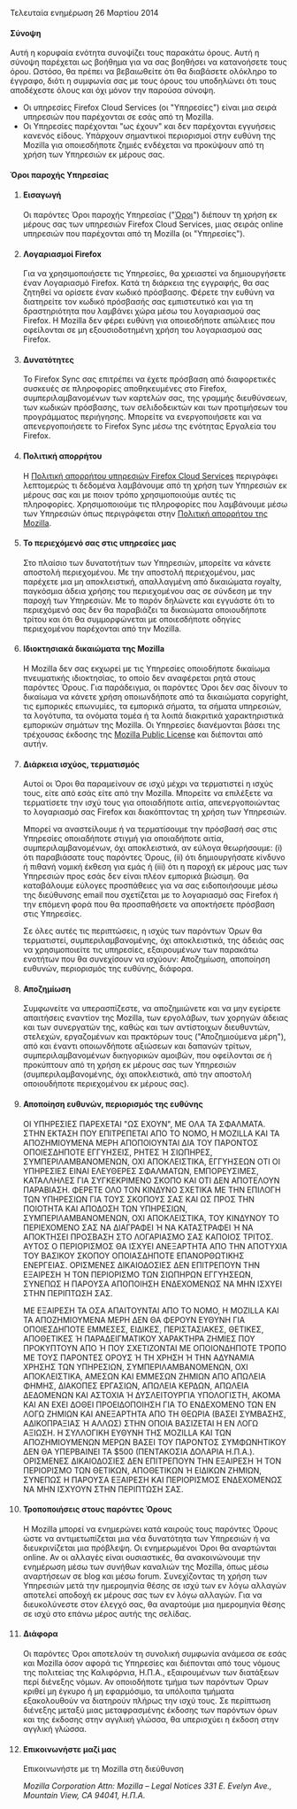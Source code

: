 Τελευταία ενημέρωση 26 Μαρτίου 2014

#### Σύνοψη

Αυτή η κορυφαία ενότητα συνοψίζει τους παρακάτω όρους. Αυτή η σύνοψη παρέχεται ως βοήθημα για να σας βοηθήσει να κατανοήσετε τους όρου. Ωστόσο, θα πρέπει να βεβαιωθείτε ότι θα διαβάσετε ολόκληρο το έγγραφο, διότι η συμφωνία σας με τους όρους του υποδηλώνει ότι τους αποδέχεστε όλους και όχι μόνον την παρούσα σύνοψη.

- Οι υπηρεσίες Firefox Cloud Services (οι "Υπηρεσίες") είναι μια σειρά υπηρεσιών που παρέχονται σε εσάς από τη Mozilla. 
- Οι Υπηρεσίες παρέχονται "ως έχουν" και δεν παρέχονται εγγυήσεις κανενός είδους. Υπάρχουν σημαντικοί περιορισμοί στην ευθύνη της Mozilla για οποιεσδήποτε ζημιές ενδέχεται να προκύψουν από τη χρήση των Υπηρεσιών εκ μέρους σας.

#### Όροι παροχής Υπηρεσίας

1. #### Εισαγωγή

    Οι παρόντες Όροι παροχής Υπηρεσίας ("<u>Όροι</u>") διέπουν τη χρήση εκ μέρους σας των υπηρεσιών Firefox Cloud Services, μιας σειράς online υπηρεσιών που παρέχονται από τη Mozilla (οι "Υπηρεσίες").

2. #### Λογαριασμοί Firefox

    Για να χρησιμοποιήσετε τις Υπηρεσίες, θα χρειαστεί να δημιουργήσετε έναν Λογαριασμό Firefox.  Κατά τη διάρκεια της εγγραφής, θα σας ζητηθεί να ορίσετε έναν κωδικό πρόσβασης. Φέρετε την ευθύνη να διατηρείτε τον κωδικό πρόσβασής σας εμπιστευτικό και για τη δραστηριότητα που λαμβάνει χώρα μέσω του λογαριασμού σας Firefox. Η Mozilla δεν φέρει ευθύνη για οποιεσδήποτε απώλειες που οφείλονται σε μη εξουσιοδοτημένη χρήση του λογαριασμού σας Firefox.

3. #### Δυνατότητες

    Το Firefox Sync σας επιτρέπει να έχετε πρόσβαση από διαφορετικές συσκευές σε πληροφορίες αποθηκευμένες στο Firefox, συμπεριλαμβανομένων των καρτελών σας, της γραμμής διευθύνσεων, των κωδικών πρόσβασης, των σελιδοδεικτών και των προτιμήσεων του προγράμματος περιήγησης. Μπορείτε να ενεργοποιήσετε και να απενεργοποιήσετε το Firefox Sync μέσω της ενότητας Εργαλεία του Firefox.

4. #### Πολιτική απορρήτου

    Η <a href="http://www.mozilla.org/en-US/privacy/firefox-cloud/">Πολιτική απορρήτου υπηρεσιών Firefox Cloud Services</a> περιγράφει λεπτομερώς τι δεδομένα λαμβάνουμε από τη χρήση των Υπηρεσιών εκ μέρους σας και με ποιον τρόπο χρησιμοποιούμε αυτές τις πληροφορίες. Χρησιμοποιούμε τις πληροφορίες που λαμβάνουμε μέσω των Υπηρεσιών όπως περιγράφεται στην <a href="http://www.mozilla.org/privacy/" target="_blank">Πολιτική απορρήτου της Mozilla</a>.

5. #### Το περιεχόμενό σας στις υπηρεσίες μας

    Στο πλαίσιο των δυνατοτήτων των Υπηρεσιών, μπορείτε να κάνετε αποστολή περιεχομένου. Με την αποστολή περιεχομένου, μας παρέχετε μια μη αποκλειστική, απαλλαγμένη από δικαιώματα royalty, παγκόσμια άδεια χρήσης του περιεχομένου σας σε σύνδεση με την παροχή των Υπηρεσιών. Με το παρόν δηλώνετε και εγγυάστε ότι το περιεχόμενό σας δεν θα παραβιάζει τα δικαιώματα οποιουδήποτε τρίτου και ότι θα συμμορφώνεται με οποιεσδήποτε οδηγίες περιεχομένου παρέχονται από την Mozilla.

6. #### Ιδιοκτησιακά δικαιώματα της Mozilla

    Η Mozilla δεν σας εκχωρεί με τις Υπηρεσίες οποιοδήποτε δικαίωμα πνευματικής ιδιοκτησίας, το οποίο δεν αναφέρεται ρητά στους παρόντες Όρους. Για παράδειγμα, οι παρόντες Όροι δεν σας δίνουν το δικαίωμα να κάνετε χρήση οποιωνδήποτε από τα δικαιώματα copyright, τις εμπορικές επωνυμίες, τα εμπορικά σήματα, τα σήματα υπηρεσιών, τα λογότυπα, τα ονόματα τομέα ή τα λοιπά διακριτικά χαρακτηριστικά εμπορικών σημάτων της Mozilla. Οι Υπηρεσίες διανέμονται βάσει της τρέχουσας έκδοσης της <a href="http://www.mozilla.org/MPL/" target="_blank">Mozilla Public License</a> και διέπονται από αυτήν.

7. #### Διάρκεια ισχύος, τερματισμός

    Αυτοί οι Όροι θα παραμείνουν σε ισχύ μέχρι να τερματιστεί η ισχύς τους, είτε από εσάς είτε από την Mozilla. Μπορείτε να επιλέξετε να τερματίσετε την ισχύ τους για οποιαδήποτε αιτία, απενεργοποιώντας το λογαριασμό σας Firefox και διακόπτοντας τη χρήση των Υπηρεσιών.

    Μπορεί να αναστείλουμε ή να τερματίσουμε την πρόσβασή σας στις Υπηρεσίες οποιαδήποτε στιγμή για οποιαδήποτε αιτία, συμπεριλαμβανομένων, όχι αποκλειστικά, αν εύλογα θεωρήσουμε: (i) ότι παραβιάσατε τους παρόντες Όρους, (ii) ότι δημιουργήσατε κίνδυνο ή πιθανή νομική έκθεση για εμάς ή (iii) ότι η παροχή εκ μέρους μας των Υπηρεσιών προς εσάς δεν είναι πλέον εμπορικά βιώσιμη. Θα καταβάλουμε εύλογες προσπάθειες για να σας ειδοποιήσουμε μέσω της διεύθυνσης email που σχετίζεται με το λογαριασμό σας Firefox ή την επόμενη φορά που θα προσπαθήσετε να αποκτήσετε πρόσβαση στις Υπηρεσίες.

    Σε όλες αυτές τις περιπτώσεις, η ισχύς των παρόντων Όρων θα τερματιστεί, συμπεριλαμβανομένης, όχι αποκλειστικά, της άδειάς σας να χρησιμοποιείτε τις υπηρεσίες, εξαιρουμένων των παρακάτω ενοτήτων που θα συνεχίσουν να ισχύουν: Αποζημίωση, αποποίηση ευθυνών, περιορισμός της ευθύνης, διάφορα.

8. #### Αποζημίωση

    Συμφωνείτε να υπερασπίζεστε, να αποζημιώνετε και να μην εγείρετε απαιτήσεις εναντίον της Mozilla, των εργολάβων, των χορηγών άδειας και των συνεργατών της, καθώς και των αντίστοιχων διευθυντών, στελεχών, εργαζομένων και πρακτόρων τους ("Αποζημιούμενα μέρη"), από και έναντι οποιωνδήποτε αξιώσεων και δαπανών τρίτων, συμπεριλαμβανομένων δικηγορικών αμοιβών, που οφείλονται σε ή προκύπτουν από τη χρήση εκ μέρους σας των Υπηρεσιών (συμπεριλαμβανομένης, όχι αποκλειστικά, από την αποστολή οποιουδήποτε περιεχομένου εκ μέρους σας).

9. #### Αποποίηση ευθυνών, περιορισμός της ευθύνης

    ΟΙ ΥΠΗΡΕΣΙΕΣ ΠΑΡΕΧΕΤΑΙ "ΩΣ ΕΧΟΥΝ", ΜΕ ΟΛΑ ΤΑ ΣΦΑΛΜΑΤΑ. ΣΤΗΝ ΕΚΤΑΣΗ ΠΟΥ ΕΠΙΤΡΕΠΕΤΑΙ ΑΠΟ ΤΟ ΝΟΜΟ, Η MOZILLA ΚΑΙ ΤΑ ΑΠΟΖΗΜΙΟΥΜΕΝΑ ΜΕΡΗ ΑΠΟΠΟΙΟΥΝΤΑΙ ΔΙΑ ΤΟΥ ΠΑΡΟΝΤΟΣ ΟΠΟΙΕΣΔΗΠΟΤΕ ΕΓΓΥΗΣΕΙΣ, ΡΗΤΕΣ Ή ΣΙΩΠΗΡΕΣ, ΣΥΜΠΕΡΙΛΑΜΒΑΝΟΜΕΝΩΝ, ΟΧΙ ΑΠΟΚΛΕΙΣΤΙΚΑ, ΕΓΓΥΗΣΕΩΝ ΟΤΙ ΟΙ ΥΠΗΡΕΣΙΕΣ ΕΙΝΑΙ ΕΛΕΥΘΕΡΕΣ ΣΦΑΛΜΑΤΩΝ, ΕΜΠΟΡΕΥΣΙΜΕΣ, ΚΑΤΑΛΛΗΛΕΣ ΓΙΑ ΣΥΓΚΕΚΡΙΜΕΝΟ ΣΚΟΠΟ ΚΑΙ ΟΤΙ ΔΕΝ ΑΠΟΤΕΛΟΥΝ ΠΑΡΑΒΙΑΣΗ. ΦΕΡΕΤΕ ΟΛΟ ΤΟΝ ΚΙΝΔΥΝΟ ΣΧΕΤΙΚΑ ΜΕ ΤΗΝ ΕΠΙΛΟΓΗ ΤΩΝ ΥΠΗΡΕΣΙΩΝ ΓΙΑ ΤΟΥΣ ΣΚΟΠΟΥΣ ΣΑΣ ΚΑΙ ΩΣ ΠΡΟΣ ΤΗΝ ΠΟΙΟΤΗΤΑ ΚΑΙ ΑΠΟΔΟΣΗ ΤΩΝ ΥΠΗΡΕΣΙΩΝ, ΣΥΜΠΕΡΙΛΑΜΒΑΝΟΜΕΝΩΝ, ΟΧΙ ΑΠΟΚΛΕΙΣΤΙΚΑ, ΤΟΥ ΚΙΝΔΥΝΟΥ ΤΟ ΠΕΡΙΕΧΟΜΕΝΟ ΣΑΣ ΝΑ ΔΙΑΓΡΑΦΕΙ Ή ΝΑ ΚΑΤΑΣΤΡΑΦΕΙ Ή ΝΑ ΑΠΟΚΤΗΣΕΙ ΠΡΟΣΒΑΣΗ ΣΤΟ ΛΟΓΑΡΙΑΣΜΟ ΣΑΣ ΚΑΠΟΙΟΣ ΤΡΙΤΟΣ. ΑΥΤΟΣ Ο ΠΕΡΙΟΡΙΣΜΟΣ ΘΑ ΙΣΧΥΕΙ ΑΝΕΞΑΡΤΗΤΑ ΑΠΟ ΤΗΝ ΑΠΟΤΥΧΙΑ ΤΟΥ ΒΑΣΙΚΟΥ ΣΚΟΠΟΥ ΟΠΟΙΑΣΔΗΠΟΤΕ ΕΠΑΝΟΡΘΩΤΙΚΗΣ ΕΝΕΡΓΕΙΑΣ. ΟΡΙΣΜΕΝΕΣ ΔΙΚΑΙΟΔΟΣΙΕΣ ΔΕΝ ΕΠΙΤΡΕΠΟΥΝ ΤΗΝ ΕΞΑΙΡΕΣΗ Ή ΤΟΝ ΠΕΡΙΟΡΙΣΜΟ ΤΩΝ ΣΙΩΠΗΡΩΝ ΕΓΓΥΗΣΕΩΝ, ΣΥΝΕΠΩΣ Η ΠΑΡΟΥΣΑ ΑΠΟΠΟΙΗΣΗ ΕΝΔΕΧΟΜΕΝΩΣ ΝΑ ΜΗΝ ΙΣΧΥΕΙ ΣΤΗΝ ΠΕΡΙΠΤΩΣΗ ΣΑΣ.

    ΜΕ ΕΞΑΙΡΕΣΗ ΤΑ ΟΣΑ ΑΠΑΙΤΟΥΝΤΑΙ ΑΠΟ ΤΟ ΝΟΜΟ, Η MOZILLA ΚΑΙ ΤΑ ΑΠΟΖΗΜΙΟΥΜΕΝΑ ΜΕΡΗ ΔΕΝ ΘΑ ΦΕΡΟΥΝ ΕΥΘΥΝΗ ΓΙΑ ΟΠΟΙΕΣΔΗΠΟΤΕ ΕΜΜΕΣΕΣ, ΕΙΔΙΚΕΣ, ΠΕΡΙΣΤΑΣΙΑΚΕΣ, ΘΕΤΙΚΕΣ, ΑΠΟΘΕΤΙΚΕΣ Ή ΠΑΡΑΔΕΙΓΜΑΤΙΚΟΥ ΧΑΡΑΚΤΗΡΑ ΖΗΜΙΕΣ ΠΟΥ ΠΡΟΚΥΠΤΟΥΝ ΑΠΟ Ή ΠΟΥ ΣΧΕΤΙΖΟΝΤΑΙ ΜΕ ΟΠΟΙΟΝΔΗΠΟΤΕ ΤΡΟΠΟ ΜΕ ΤΟΥΣ ΠΑΡΟΝΤΕΣ ΟΡΟΥΣ Ή ΤΗ ΧΡΗΣΗ Ή ΤΗΝ ΑΔΥΝΑΜΙΑ ΧΡΗΣΗΣ ΤΩΝ ΥΠΗΡΕΣΙΩΝ, ΣΥΜΠΕΡΙΛΑΜΒΑΝΟΜΕΝΩΝ, ΟΧΙ ΑΠΟΚΛΕΙΣΤΙΚΑ, ΑΜΕΣΩΝ ΚΑΙ ΕΜΜΕΣΩΝ ΖΗΜΙΩΝ ΑΠΟ ΑΠΩΛΕΙΑ ΦΗΜΗΣ, ΔΙΑΚΟΠΕΣ ΕΡΓΑΣΙΩΝ, ΑΠΩΛΕΙΑ ΚΕΡΔΩΝ, ΑΠΩΛΕΙΑ ΔΕΔΟΜΕΝΩΝ ΚΑΙ ΑΣΤΟΧΙΑ Ή ΔΥΣΛΕΙΤΟΥΡΓΙΑ ΥΠΟΛΟΓΙΣΤΗ, ΑΚΟΜΑ ΚΑΙ ΑΝ ΕΧΕΙ ΔΟΘΕΙ ΠΡΟΕΙΔΟΠΟΙΗΣΗ ΓΙΑ ΤΟ ΕΝΔΕΧΟΜΕΝΟ ΤΩΝ ΕΝ ΛΟΓΩ ΖΗΜΙΩΝ ΚΑΙ ΑΝΕΞΑΡΤΗΤΑ ΑΠΟ ΤΗ ΘΕΩΡΙΑ (ΒΑΣΕΙ ΣΥΜΒΑΣΗΣ, ΑΔΙΚΟΠΡΑΞΙΑΣ Ή ΑΛΛΩΣ) ΣΤΗΝ ΟΠΟΙΑ ΒΑΣΙΖΕΤΑΙ Η ΕΝ ΛΟΓΩ ΑΞΙΩΣΗ. Η ΣΥΛΛΟΓΙΚΗ ΕΥΘΥΝΗ ΤΗΣ MOZILLA ΚΑΙ ΤΩΝ ΑΠΟΖΗΜΙΟΥΜΕΝΩΝ ΜΕΡΩΝ ΒΑΣΕΙ ΤΟΥ ΠΑΡΟΝΤΟΣ ΣΥΜΦΩΝΗΤΙΚΟΥ ΔΕΝ ΘΑ ΥΠΕΡΒΑΙΝΕΙ ΤΑ $500 (ΠΕΝΤΑΚΟΣΙΑ ΔΟΛΑΡΙΑ Η.Π.Α.). ΟΡΙΣΜΕΝΕΣ ΔΙΚΑΙΟΔΟΣΙΕΣ ΔΕΝ ΕΠΙΤΡΕΠΟΥΝ ΤΗΝ ΕΞΑΙΡΕΣΗ Ή ΤΟΝ ΠΕΡΙΟΡΙΣΜΟ ΤΩΝ ΘΕΤΙΚΩΝ, ΑΠΟΘΕΤΙΚΩΝ Ή ΕΙΔΙΚΩΝ ΖΗΜΙΩΝ, ΣΥΝΕΠΩΣ Η ΠΑΡΟΥΣΑ ΕΞΑΙΡΕΣΗ ΚΑΙ ΠΕΡΙΟΡΙΣΜΟΣ ΕΝΔΕΧΟΜΕΝΩΣ ΝΑ ΜΗΝ ΙΣΧΥΟΥΝ ΣΤΗΝ ΠΕΡΙΠΤΩΣΗ ΣΑΣ.

10. #### Τροποποιήσεις στους παρόντες Όρους

    Η Mozilla μπορεί να ενημερώνει κατά καιρούς τους παρόντες Όρους ώστε να αντιμετωπίζεται μια νέα δυνατότητα των Υπηρεσιών ή να διευκρινίζεται μια πρόβλεψη. Οι ενημερωμένοι Όροι θα αναρτώνται online. Αν οι αλλαγές είναι ουσιαστικές, θα ανακοινώνουμε την ενημέρωση μέσω των συνήθων καναλιών της Mozilla, όπως μέσω αναρτήσεων σε blog και μέσω forum. Συνεχίζοντας τη χρήση των Υπηρεσιών μετά την ημερομηνία θέσης σε ισχύ των εν λόγω αλλαγών αποτελεί αποδοχή εκ μέρους σας των εν λόγω αλλαγών. Για να διευκολύνεστε στον έλεγχό σας, θα αναρτούμε μια ημερομηνία θέσης σε ισχύ στο επάνω μέρος αυτής της σελίδας.

11. #### Διάφορα

    Οι παρόντες Όροι αποτελούν τη συνολική συμφωνία ανάμεσα σε εσάς και Mozilla όσον αφορά τις Υπηρεσίες και διέπονται από τους νόμους της πολιτείας της Καλιφόρνια, Η.Π.Α., εξαιρουμένων των διατάξεων περί διένεξης νόμων. Αν οποιοδήποτε τμήμα των παρόντων Όρων κριθεί μη έγκυρο ή μη εφαρμόσιμο, τα υπόλοιπα τμήματα εξακολουθούν να διατηρούν πλήρως την ισχύ τους. Σε περίπτωση διένεξης μεταξύ μιας μεταφρασμένης έκδοσης των παρόντων όρων και της έκδοσης στην αγγλική γλώσσα, θα υπερισχύει η έκδοση στην αγγλική γλώσσα.

12. #### Επικοινωνήστε μαζί μας

    Επικοινωνήστε με τη Mozilla στη διεύθυνση

    <address>
      Mozilla Corporation 
      Attn: Mozilla – Legal Notices 
      331 E. Evelyn Ave., 
      Mountain View, CA 94041, Η.Π.Α. 
    </address>
